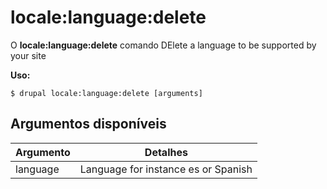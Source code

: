 # locale:language:delete
O **locale:language:delete** comando DElete a language to be supported by your site

**Uso:**
```
$ drupal locale:language:delete [arguments] 
```

## Argumentos disponíveis
Argumento | Detalhes
---------|-------------
language | Language for instance es or Spanish
